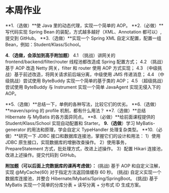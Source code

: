 # 本周作业

**1.（选做）**使 Java 里的动态代理，实现一个简单的 AOP。
**2.（必做）**写代码实现 Spring Bean 的装配，方式越多越好（XML、Annotation 都可以）, 提交到 GitHub。
**3.（选做）**实现一个 Spring XML 自定义配置，配置一组 Bean，例如：Student/Klass/School。

**4.（选做，会添加到高手附加题）**
4.1 （挑战）讲网关的 frontend/backend/filter/router 线程池都改造成 Spring 配置方式；
4.2 （挑战）基于 AOP 改造 Netty 网关，filter 和 router 使用 AOP 方式实现；
4.3 （中级挑战）基于前述改造，将网关请求前后端分离，中级使用 JMS 传递消息；
4.4 （中级挑战）尝试使用 ByteBuddy 实现一个简单的基于类的 AOP；
4.5 （超级挑战）尝试使用 ByteBuddy 与 Instrument 实现一个简单 JavaAgent 实现无侵入下的 AOP。

**5.（选做）**总结一下，单例的各种写法，比较它们的优劣。
**6.（选做）**maven/spring 的 profile 机制，都有什么用法？
**7.（选做）**总结 Hibernate 与 MyBatis 的各方面异同点。
**8.（必做）**给前面课程提供的 Student/Klass/School 实现自动配置和 Starter。
**9.（选做**）学习 MyBatis-generator 的用法和原理，学会自定义 TypeHandler 处理复杂类型。
**10.（必做）**研究一下 JDBC 接口和数据库连接池，掌握它们的设计和用法：
1）使用 JDBC 原生接口，实现数据库的增删改查操作。
2）使用事务，PrepareStatement 方式，批处理方式，改进上述操作。
3）配置 Hikari 连接池，改进上述操作。提交代码到 GitHub。

**附加题（可以后面上完数据库的课再考虑做）：**
(挑战) 基于 AOP 和自定义注解，实现 @MyCache(60) 对于指定方法返回值缓存 60 秒。
(挑战) 自定义实现一个数据库连接池，并整合 Hibernate/Mybatis/Spring/SpringBoot。
(挑战) 基于 MyBatis 实现一个简单的分库分表 + 读写分离 + 分布式 ID 生成方案。

